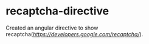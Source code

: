 # recaptcha-directive

Created an angular directive to show recaptcha(*https://developers.google.com/recaptcha/*).
